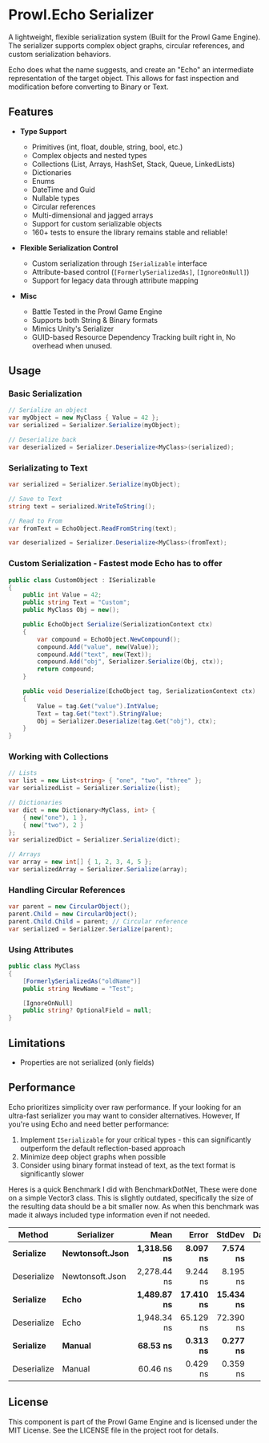 # Prowl.Echo Serializer

A lightweight, flexible serialization system (Built for the Prowl Game Engine). The serializer supports complex object graphs, circular references, and custom serialization behaviors.

Echo does what the name suggests, and create an "Echo" an intermediate representation of the target object.
This allows for fast inspection and modification before converting to Binary or Text.

## Features

- **Type Support**
  - Primitives (int, float, double, string, bool, etc.)
  - Complex objects and nested types
  - Collections (List, Arrays, HashSet, Stack, Queue, LinkedLists)
  - Dictionaries
  - Enums
  - DateTime and Guid
  - Nullable types
  - Circular references
  - Multi-dimensional and jagged arrays
  - Support for custom serializable objects
  - 160+ tests to ensure the library remains stable and reliable!

- **Flexible Serialization Control**
  - Custom serialization through `ISerializable` interface
  - Attribute-based control (`[FormerlySerializedAs]`, `[IgnoreOnNull]`)
  - Support for legacy data through attribute mapping

- **Misc**
  - Battle Tested in the Prowl Game Engine
  - Supports both String & Binary formats
  - Mimics Unity's Serializer
  - GUID-based Resource Dependency Tracking built right in, No overhead when unused.


## Usage

### Basic Serialization

```csharp
// Serialize an object
var myObject = new MyClass { Value = 42 };
var serialized = Serializer.Serialize(myObject);

// Deserialize back
var deserialized = Serializer.Deserialize<MyClass>(serialized);
```

### Serializating to Text

```csharp
var serialized = Serializer.Serialize(myObject);

// Save to Text
string text = serialized.WriteToString();

// Read to From
var fromText = EchoObject.ReadFromString(text);

var deserialized = Serializer.Deserialize<MyClass>(fromText);
```

### Custom Serialization - Fastest mode Echo has to offer

```csharp
public class CustomObject : ISerializable
{
    public int Value = 42;
    public string Text = "Custom";
	public MyClass Obj = new();

    public EchoObject Serialize(SerializationContext ctx)
    {
        var compound = EchoObject.NewCompound();
        compound.Add("value", new(Value));
        compound.Add("text", new(Text));
        compound.Add("obj", Serializer.Serialize(Obj, ctx));
        return compound;
    }

    public void Deserialize(EchoObject tag, SerializationContext ctx)
    {
        Value = tag.Get("value").IntValue;
        Text = tag.Get("text").StringValue;
		Obj = Serializer.Deserialize(tag.Get("obj"), ctx);
    }
}
```

### Working with Collections

```csharp
// Lists
var list = new List<string> { "one", "two", "three" };
var serializedList = Serializer.Serialize(list);

// Dictionaries
var dict = new Dictionary<MyClass, int> {
    { new("one"), 1 },
    { new("two"), 2 }
};
var serializedDict = Serializer.Serialize(dict);

// Arrays
var array = new int[] { 1, 2, 3, 4, 5 };
var serializedArray = Serializer.Serialize(array);
```

### Handling Circular References

```csharp
var parent = new CircularObject();
parent.Child = new CircularObject();
parent.Child.Child = parent; // Circular reference
var serialized = Serializer.Serialize(parent);
```

### Using Attributes

```csharp
public class MyClass
{
    [FormerlySerializedAs("oldName")]
    public string NewName = "Test";

    [IgnoreOnNull]
    public string? OptionalField = null;
}
```

## Limitations
  - Properties are not serialized (only fields)

## Performance

Echo prioritizes simplicity over raw performance.
If your looking for an ultra-fast serializer you may want to consider alternatives.
However, If you're using Echo and need better performance:
  1. Implement `ISerializable` for your critical types - this can significantly outperform the default reflection-based approach
  2. Minimize deep object graphs when possible
  3. Consider using binary format instead of text, as the text format is significantly slower

Heres is a quick Benchmark I did with BenchmarkDotNet, These were done on a simple Vector3 class.
This is slightly outdated, specifically the size of the resulting data should be a bit smaller now.
As when this benchmark was made it always included type information even if not needed.

|      Method |           Serializer |        Mean |     Error |    StdDev | DataSize |
|------------ |--------------------- |------------:|----------:|----------:|---------:|
|   **Serialize** |      **Newtonsoft.Json** | **1,318.56 ns** |  **8.097 ns** |  **7.574 ns** |     **35 B** |
| Deserialize |      Newtonsoft.Json | 2,278.44 ns |  9.244 ns |  8.195 ns |        - |
|   **Serialize** |           **Echo** | **1,489.87 ns** | **17.410 ns** | **15.434 ns** |     **28 B** |
| Deserialize |           Echo | 1,948.34 ns | 65.129 ns | 72.390 ns |        - |
|   **Serialize** |           **Manual** | **68.53 ns** | **0.313 ns** | **0.277 ns** |     **12 B** |
| Deserialize |           Manual | 60.46 ns | 0.429 ns | 0.359 ns |        - |

## License

This component is part of the Prowl Game Engine and is licensed under the MIT License. See the LICENSE file in the project root for details.

